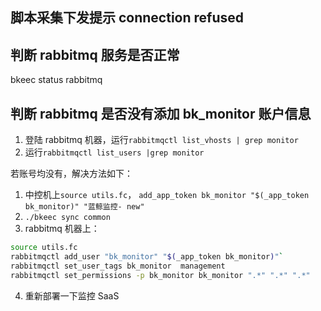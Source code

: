 ## 脚本采集下发提示 connection refused

## 判断 rabbitmq 服务是否正常
bkeec status rabbitmq

## 判断 rabbitmq 是否没有添加 bk_monitor 账户信息

1. 登陆 rabbitmq 机器，运行`rabbitmqctl list_vhosts | grep monitor`
2. 运行`rabbitmqctl list_users |grep monitor`

若账号均没有，解决方法如下：

1. 中控机上`source utils.fc`，
`add_app_token bk_monitor "$(_app_token bk_monitor)" "蓝鲸监控- new"`
2. `./bkeec sync common`
3. rabbitmq 机器上：
```bash
source utils.fc
rabbitmqctl add_user "bk_monitor" "$(_app_token bk_monitor)"`
rabbitmqctl set_user_tags bk_monitor  management
rabbitmqctl set_permissions -p bk_monitor bk_monitor ".*" ".*" ".*"
```
4. 重新部署一下监控 SaaS

